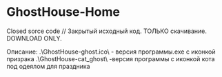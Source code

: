 # GhostHouse-Home
Closed sorce code // Закрытый исходный код.  ТОЛЬКО скачивание.  DOWNLOAD ONLY.  

Описание:
.\GhostHouse-ghost.ico\  - версия программы.exe с иконкой призрака
.\GhostHouse-cat_ghost\  -версия программы с иконкой кота под одеялом для праздника
